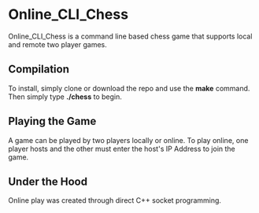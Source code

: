 # Online_CLI_Chess

Online_CLI_Chess is a command line based chess game that supports local and remote two player games.

## Compilation
To install, simply clone or download the repo and use the **make** command. Then simply type **./chess** to begin.

## Playing the Game
A game can be played by two players locally or online. 
To play online, one player hosts and the other must enter the host's IP Address to join the game.

## Under the Hood
Online play was created through direct C++ socket programming.
